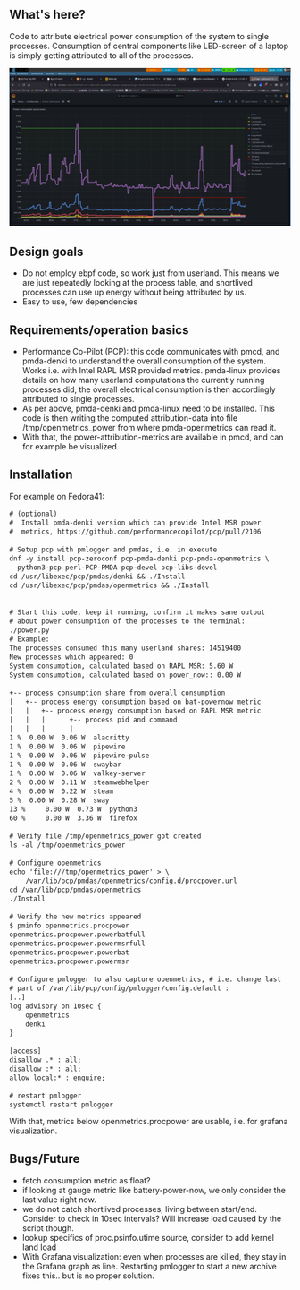 ## What's here?

Code to attribute electrical power consumption of the system to
single processes.
Consumption of central components like LED-screen of a laptop is
simply getting attributed to all of the processes.  

![screenshot](screenshot.png)

## Design goals
* Do not employ ebpf code, so work just from userland.  This
  means we are just repeatedly looking at the process table, and
  shortlived processes can use up energy without being attributed
  by us.
* Easy to use, few dependencies

## Requirements/operation basics

* Performance Co-Pilot (PCP): this code communicates with pmcd,
  and pmda-denki to understand the overall consumption of the system.
  Works i.e. with Intel RAPL MSR provided metrics.
  pmda-linux provides details on how many userland computations the
  currently running processes did, the overall electrical consumption
  is then accordingly attributed to single processes.
* As per above, pmda-denki and pmda-linux need to be installed.
  This code is then writing the computed attribution-data into file
  /tmp/openmetrics_power from where pmda-openmetrics can read it.
* With that, the power-attribution-metrics are available in pmcd,
  and can for example be visualized.

## Installation

For example on Fedora41:
```
# (optional)
#  Install pmda-denki version which can provide Intel MSR power
#  metrics, https://github.com/performancecopilot/pcp/pull/2106

# Setup pcp with pmlogger and pmdas, i.e. in execute
dnf -y install pcp-zeroconf pcp-pmda-denki pcp-pmda-openmetrics \
  python3-pcp perl-PCP-PMDA pcp-devel pcp-libs-devel
cd /usr/libexec/pcp/pmdas/denki && ./Install
cd /usr/libexec/pcp/pmdas/openmetrics && ./Install


# Start this code, keep it running, confirm it makes sane output
# about power consumption of the processes to the terminal:
./power.py
# Example:
The processes consumed this many userland shares: 14519400
New processes which appeared: 0
System consumption, calculated based on RAPL MSR: 5.60 W
System consumption, calculated based on power_now:: 0.00 W

+-- process consumption share from overall consumption
|	+-- process energy consumption based on bat-powernow metric
|	|	+-- process energy consumption based on RAPL MSR metric
|	|	|	   +-- process pid and command
|	|	|	   |
1 %	 0.00 W	 0.06 W	 alacritty
1 %	 0.00 W	 0.06 W	 pipewire
1 %	 0.00 W	 0.06 W	 pipewire-pulse
1 %	 0.00 W	 0.06 W	 swaybar
1 %	 0.00 W	 0.06 W	 valkey-server
2 %	 0.00 W	 0.11 W	 steamwebhelper
4 %	 0.00 W	 0.22 W	 steam
5 %	 0.00 W	 0.28 W	 sway
13 %	 0.00 W	 0.73 W	 python3
60 %	 0.00 W	 3.36 W	 firefox

# Verify file /tmp/openmetrics_power got created
ls -al /tmp/openmetrics_power

# Configure openmetrics
echo 'file:///tmp/openmetrics_power' > \
    /var/lib/pcp/pmdas/openmetrics/config.d/procpower.url
cd /var/lib/pcp/pmdas/openmetrics
./Install

# Verify the new metrics appeared
$ pminfo openmetrics.procpower
openmetrics.procpower.powerbatfull
openmetrics.procpower.powermsrfull
openmetrics.procpower.powerbat
openmetrics.procpower.powermsr

# Configure pmlogger to also capture openmetrics, # i.e. change last 
# part of /var/lib/pcp/config/pmlogger/config.default :
[..]
log advisory on 10sec {
	openmetrics
	denki
}

[access]
disallow .* : all;
disallow :* : all;
allow local:* : enquire;

# restart pmlogger
systemctl restart pmlogger
```

With that, metrics below openmetrics.procpower are usable, i.e. for
grafana visualization.

## Bugs/Future
* fetch consumption metric as float?
* if looking at gauge metric like battery-power-now, we only 
  consider the last value right now.
* we do not catch shortlived processes, living between start/end.
  Consider to check in 10sec intervals?  Will increase load caused
  by the script though.
* lookup specifics of proc.psinfo.utime source, consider to add
  kernel land load
* With Grafana visualization: even when processes are killed, they stay
  in the Grafana graph as line.  Restarting pmlogger to start a new
  archive fixes this.. but is no proper solution.

